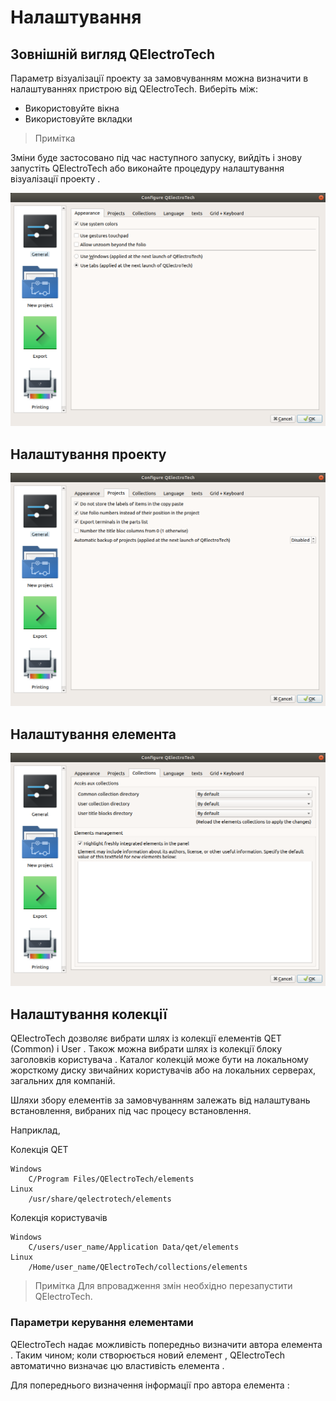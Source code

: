 # Налаштування

## Зовнішній вигляд QElectroTech

Параметр візуалізації проекту за замовчуванням можна визначити в налаштуваннях пристрою від QElectroTech. Виберіть між:

- Використовуйте вікна
- Використовуйте вкладки

> Примітка

Зміни буде застосовано під час наступного запуску, вийдіть і знову запустіть QElectroTech або виконайте процедуру налаштування візуалізації проекту .

![налаштування зовнішнього вигляду](/docs/img/qet_configure_appearance.png)

## Налаштування проекту

![Загальні налаштування проекту](/docs/img/qet_configure_project.png)



## Налаштування елемента

![налаштування елементів](/docs/img/qet_configure_collections.png)


## Налаштування колекції

QElectroTech дозволяє вибрати шлях із колекції елементів QET (Common) і User . Також можна вибрати шлях із колекції блоку заголовків користувача . Каталог колекцій може бути на локальному жорсткому диску звичайних користувачів або на локальних серверах, загальних для компаній.

Шляхи збору елементів за замовчуванням залежать від налаштувань встановлення, вибраних під час процесу встановлення.

Наприклад,

Колекція QET

    Windows
        C/Program Files/QElectroTech/elements
    Linux
        /usr/share/qelectrotech/elements

Колекція користувачів

    Windows
        C/users/user_name/Application Data/qet/elements
    Linux
        /Home/user_name/QElectroTech/collections/elements



> Примітка
> Для впровадження змін необхідно перезапустити QElectroTech.

### Параметри керування елементами

QElectroTech надає можливість попередньо визначити автора елемента . Таким чином; коли створюється новий елемент , QElectroTech автоматично визначає цю властивість елемента .

Для попереднього визначення інформації про автора елемента :
